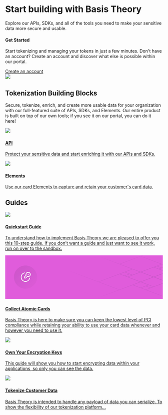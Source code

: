 <div class="home">
  <div>
    <h1>Start building with Basis Theory</h1>
  </div>
  <div>
    <p class="sub-text">
      Explore our APIs, SDKs, and all of the tools you need to make your sensitive data more secure and usable. 
    </p>
  </div>
  <div class="docs-hero">
      <span>
        <h4 id="getting-started">Get Started</h4>
        <p class="sub-text-small">Start tokenizing and managing your tokens in just a few minutes. Don't have an account? Create an account and discover what else is possible within our portal.</p>
        <div class="button"><a href="https://basistheory.com" target="_blank">Create an account</a></div>        
      </span>
      <img src="./images/getStarted.svg"></img>
    </div>
  <div>
    <h2>Tokenization Building Blocks</h2>
    <p class="sub-text-small">
      Secure, tokenize, enrich, and create more usable data for your organization with our full-featured suite of APIs, SDKs, and Elements. Our entire product is built on top of our own tools; if you see it on our portal, you can do it here!
    </p>
  </div>
  <div class="card-box">
    <a href="/api-reference">
      <div class="card">
        <img src="./images/card/api-reference-header-link.svg">
        <div class="container">
          <h4>API</h4>
          <p>Protect your sensitive data and start enriching it with our APIs and SDKs.</p>
        </div>
      </div>
    </a>
      <a href="/elements">
      <div class="card">
        <img src="./images/card/elements-header-link.svg">
        <div class="container">
            <h4>Elements</h4>
            <p>Use our card Elements to capture and retain your customer's card data. </p>
        </div>
      </div>
    </a>
  </div>
            <h2 class="no_toc">Guides</h2>
            <div class="card-box">
                <a href="https://guides.basistheory.com/guides/basis-theory-sample-app/">
                    <div class="card">
                        <img src="./images/card/api-reference-header-link.svg">
                        <div class="container">
                            <h4>Quickstart Guide</h4>
                            <p>To understand how to implement Basis Theory we are pleased to offer you this 10-step guide. If you don’t want a guide and just want to see it work, run on over to the sandbox.</p>
                        </div>
                    </div>
                </a>
                <a href="https://guides.basistheory.com/guides/collect-atomic-cards-with-elements/">
                    <div class="card">
                        <img src="../images/card/elements-header-link.svg">
                        <div class="container">
                            <h4>Collect Atomic Cards</h4>
                            <p>Basis Theory is here to make sure you can keep the lowest level of PCI compliance while retaining your ability to use your card data whenever and however you need to use it.</p>
                        </div>
                    </div>
                </a>
                <a href="https://guides.basistheory.com/guides/own-your-encryption-keys/">
                    <div class="card">
                        <img src="/images/card/elements-header-link.svg">
                        <div class="container">
                            <h4>Own Your Encryption Keys</h4>
                            <p>This guide will show you how to start encrypting data within your applications, so only you can see the data.</p>
                        </div>
                    </div>
                </a>
                <a href="https://guides.basistheory.com/guides/tokenize-customer-data-in-browser/">
                    <div class="card">
                        <img src="/images/card/elements-header-link.svg">
                        <div class="container">
                            <h4>Tokenize Customer Data</h4>
                            <p>Basis Theory is intended to handle any payload of data you can serialize. To show the flexibility of our tokenization platform...</p>
                        </div>
                    </div>
                </a>
            </div>
</div>
